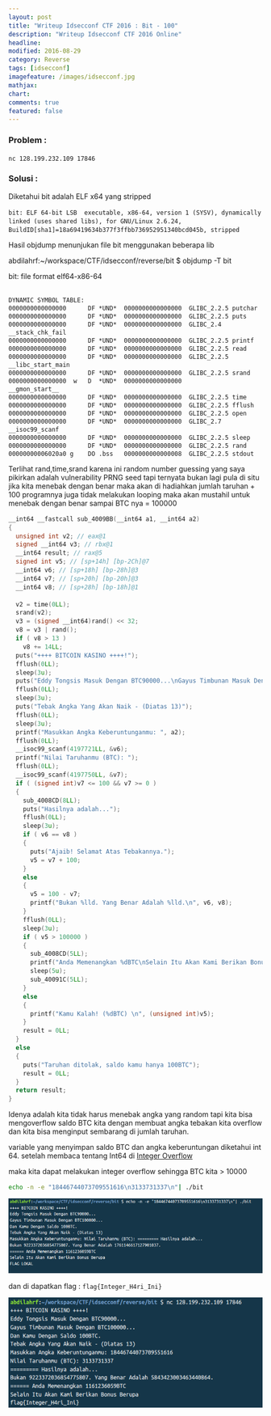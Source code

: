 ```yaml
---
layout: post
title: "Writeup Idsecconf CTF 2016 : Bit - 100"
description: "Writeup Idsecconf CTF 2016 Online"
headline: 
modified: 2016-08-29
category: Reverse
tags: [idsecconf]
imagefeature: /images/idsecconf.jpg
mathjax: 
chart: 
comments: true
featured: false
---
```


### Problem :

`nc 128.199.232.109 17846`

### Solusi :

Diketahui bit adalah ELF x64 yang stripped

`bit: ELF 64-bit LSB  executable, x86-64, version 1 (SYSV), dynamically linked (uses shared libs), for GNU/Linux 2.6.24, BuildID[sha1]=18a69419634b377f3ffbb736952951340bcd045b, stripped`

Hasil objdump menunjukan file bit menggunakan beberapa lib

abdilahrf:~/workspace/CTF/idsecconf/reverse/bit $ objdump -T bit                                                    

bit:     file format elf64-x86-64

```objdump

DYNAMIC SYMBOL TABLE:
0000000000000000      DF *UND*  0000000000000000  GLIBC_2.2.5 putchar
0000000000000000      DF *UND*  0000000000000000  GLIBC_2.2.5 puts
0000000000000000      DF *UND*  0000000000000000  GLIBC_2.4   __stack_chk_fail
0000000000000000      DF *UND*  0000000000000000  GLIBC_2.2.5 printf
0000000000000000      DF *UND*  0000000000000000  GLIBC_2.2.5 read
0000000000000000      DF *UND*  0000000000000000  GLIBC_2.2.5 __libc_start_main
0000000000000000      DF *UND*  0000000000000000  GLIBC_2.2.5 srand
0000000000000000  w   D  *UND*  0000000000000000              __gmon_start__
0000000000000000      DF *UND*  0000000000000000  GLIBC_2.2.5 time
0000000000000000      DF *UND*  0000000000000000  GLIBC_2.2.5 fflush
0000000000000000      DF *UND*  0000000000000000  GLIBC_2.2.5 open
0000000000000000      DF *UND*  0000000000000000  GLIBC_2.7   __isoc99_scanf
0000000000000000      DF *UND*  0000000000000000  GLIBC_2.2.5 sleep
0000000000000000      DF *UND*  0000000000000000  GLIBC_2.2.5 rand
00000000006020a0 g    DO .bss   0000000000000008  GLIBC_2.2.5 stdout
```

Terlihat rand,time,srand karena ini random number guessing yang saya pikirkan adalah
vulnerability PRNG seed tapi ternyata bukan lagi pula di situ jika kita menebak dengan benar
maka akan di hadiahkan jumlah taruhan + 100 programnya juga tidak melakukan looping maka
akan mustahil untuk menebak dengan benar sampai BTC nya = 100000

```cpp
__int64 __fastcall sub_4009BB(__int64 a1, __int64 a2)
{
  unsigned int v2; // eax@1
  signed __int64 v3; // rbx@1
  __int64 result; // rax@5
  signed int v5; // [sp+14h] [bp-2Ch]@7
  __int64 v6; // [sp+18h] [bp-28h]@3
  __int64 v7; // [sp+20h] [bp-20h]@3
  __int64 v8; // [sp+28h] [bp-18h]@1

  v2 = time(0LL);
  srand(v2);
  v3 = (signed __int64)rand() << 32;
  v8 = v3 | rand();
  if ( v8 > 13 )
    v8 += 14LL;
  puts("++++ BITCOIN KASINO ++++!");
  fflush(0LL);
  sleep(3u);
  puts("Eddy Tongsis Masuk Dengan BTC90000...\nGayus Timbunan Masuk Dengan BTC100000...\nDan Kamu Dengan Saldo 100BTC.");
  fflush(0LL);
  sleep(3u);
  puts("Tebak Angka Yang Akan Naik - (Diatas 13)");
  fflush(0LL);
  sleep(3u);
  printf("Masukkan Angka Keberuntunganmu: ", a2);
  fflush(0LL);
  __isoc99_scanf(4197721LL, &v6);
  printf("Nilai Taruhanmu (BTC): ");
  fflush(0LL);
  __isoc99_scanf(4197750LL, &v7);
  if ( (signed int)v7 <= 100 && v7 >= 0 )
  {
    sub_4008CD(8LL);
    puts("Hasilnya adalah...");
    fflush(0LL);
    sleep(3u);
    if ( v6 == v8 )
    {
      puts("Ajaib! Selamat Atas Tebakannya.");
      v5 = v7 + 100;
    }
    else
    {
      v5 = 100 - v7;
      printf("Bukan %lld. Yang Benar Adalah %lld.\n", v6, v8);
    }
    fflush(0LL);
    sleep(3u);
    if ( v5 > 100000 )
    {
      sub_4008CD(5LL);
      printf("Anda Memenangkan %dBTC\nSelain Itu Akan Kami Berikan Bonus Berupa\n", (unsigned int)v5);
      sleep(5u);
      sub_40091C(5LL);
    }
    else
    {
      printf("Kamu Kalah! (%dBTC) \n", (unsigned int)v5);
    }
    result = 0LL;
  }
  else
  {
    puts("Taruhan ditolak, saldo kamu hanya 100BTC");
    result = 0LL;
  }
  return result;
}
```

Idenya adalah kita tidak harus menebak angka yang random tapi kita bisa mengoverflow 
saldo BTC kita dengan membuat angka tebakan kita overflow dan kita bisa menginput sembarang
di jumlah taruhan.

variable yang menyimpan saldo BTC dan angka keberuntungan diketahui int 64.
setelah membaca tentang Int64 di [Integer Overflow](https://rosettacode.org/wiki/Integer_overflow)

maka kita dapat melakukan integer overflow sehingga BTC kita > 10000

```bash
echo -n -e "18446744073709551616\n3133731337\n"| ./bit 
```

![Bit Flag Lokal](/images/bit_flaglokal.png)

dan di dapatkan flag : `flag{Integer_H4ri_Ini}`

![Bit Flag Remote](/images/bit_flagremote.png)


